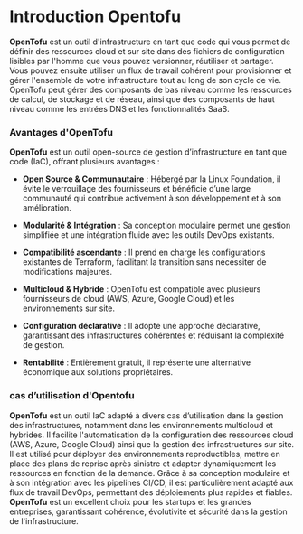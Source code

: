 # Introduction Opentofu

**OpenTofu** est un outil d'infrastructure en tant que code qui vous permet de définir des ressources cloud et sur site dans des fichiers de configuration lisibles par l'homme que vous pouvez versionner, réutiliser et partager. Vous pouvez ensuite utiliser un flux de travail cohérent pour provisionner et gérer l'ensemble de votre infrastructure tout au long de son cycle de vie. OpenTofu peut gérer des composants de bas niveau comme les ressources de calcul, de stockage et de réseau, ainsi que des composants de haut niveau comme les entrées DNS et les fonctionnalités SaaS.

### Avantages d'OpenTofu

**OpenTofu** est un outil open-source de gestion d’infrastructure en tant que code (IaC), offrant plusieurs avantages :

- **Open Source & Communautaire** : Hébergé par la Linux Foundation, il évite le verrouillage des fournisseurs et bénéficie d’une large communauté qui contribue activement à son développement et à son amélioration.

- **Modularité & Intégration** : Sa conception modulaire permet une gestion simplifiée et une intégration fluide avec les outils DevOps existants.

- **Compatibilité ascendante** : Il prend en charge les configurations existantes de Terraform, facilitant la transition sans nécessiter de modifications majeures.

- **Multicloud & Hybride** : OpenTofu est compatible avec plusieurs fournisseurs de cloud (AWS, Azure, Google Cloud) et les environnements sur site.

- **Configuration déclarative** : Il adopte une approche déclarative, garantissant des infrastructures cohérentes et réduisant la complexité de gestion.

- **Rentabilité** : Entièrement gratuit, il représente une alternative économique aux solutions propriétaires.

### cas d’utilisation d'Opentofu

**OpenTofu** est un outil IaC adapté à divers cas d’utilisation dans la gestion des infrastructures, notamment dans les environnements multicloud et hybrides. Il facilite l'automatisation de la configuration des ressources cloud (AWS, Azure, Google Cloud) ainsi que la gestion des infrastructures sur site. Il est utilisé pour déployer des environnements reproductibles, mettre en place des plans de reprise après sinistre et adapter dynamiquement les ressources en fonction de la demande. Grâce à sa conception modulaire et à son intégration avec les pipelines CI/CD, il est particulièrement adapté aux flux de travail DevOps, permettant des déploiements plus rapides et fiables. **OpenTofu** est un excellent choix pour les startups et les grandes entreprises, garantissant cohérence, évolutivité et sécurité dans la gestion de l'infrastructure.